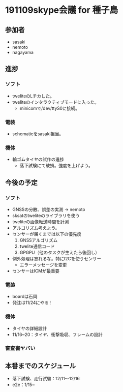 # 191109skype会議 for 種子島
## 参加者
* sasaki
* nemoto
* nagayama

## 進捗
### ソフト
* tweliteのLチカした。
* tweliteのインタラクティブモードに入った。
    * minicomで/dev/ttyS0に接続。

### 電装
* schematicをsasaki担当。

### 機体
* 輪ゴムタイヤの試作の進捗
    * 落下試験にて破損。強度を上げよう。

## 今後の予定
### ソフト
* GNSSの分散、誤差の実測 -> nemoto
* sksatのtweliteのライブラリを使う
* tweliteの画像転送時間を計測
* アルゴリズム考えよう。
* センサーが届くまでは以下の優先度
    1. GNSSアルゴリズム
    2. twelite通信コード
    3. GPGPU（他のタスクが生えたら後回し）
* 例外処理は忘れるな。特にI2Cを使うセンサー
    * エラーメッセージを変更
* センサーはICMが最重要

### 電装
* boardは石岡
* 発注は11/24にやる！

### 機体
* タイヤの詳細設計
* 11/16~20：タイヤ、衝撃吸収、フレームの設計

### 審査書ヤバい

## 本番までのスケジュール
* 落下試験、走行試験：12/11～12/16
* e2e：1/15~